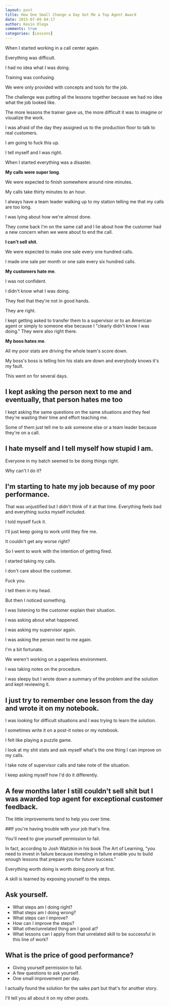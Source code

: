 ```yaml
---
layout: post
title: How One Small Change a Day Got Me a Top Agent Award
date: 2015-07-09 04:17
author: Kevin Olega
comments: true
categories: [Lessons]
---
```

When I started working in a call center again.

Everything was difficult.

I had no idea what I was doing.

Training was confusing.

We were only provided with concepts and tools for the job. 

The challenge was putting all the lessons together because we had no idea what the job looked like. 

The more lessons the trainer gave us, the more difficult it was to imagine or visualize the work.

I was afraid of the day they assigned us to the production floor to talk to real customers. 

I am going to fuck this up. 

I tell myself and I was right.

When I started everything was a disaster.

**My calls were super long**. 

We were expected to finish somewhere around nine minutes. 

My calls take thirty minutes to an hour. 

I always have a team leader walking up to my station telling me that my calls are too long. 

I was lying about how we're almost done. 

They come back I'm on the same call and I lie about how the customer had a new concern when we were about to end the call.

**I can't sell shit**. 

We were expected to make one sale every one hundred calls. 

I made one sale per month or one sale every six hundred calls.

**My customers hate me**. 

I was not confident. 

I didn't know what I was doing. 

They feel that they're not in good hands. 

They are right. 

I kept getting asked to transfer them to a supervisor or to an American agent or simply to someone else because I "clearly didn't know I was doing." They were also right there.

**My boss hates me**. 

All my poor stats are driving the whole team's score down. 

My boss's boss is telling him his stats are down and everybody knows it's my fault. 

This went on for several days.

## I kept asking the person next to me and eventually, that person hates me too

I kept asking the same questions on the same situations and they feel they're wasting their time and effort teaching me. 

Some of them just tell me to ask someone else or a team leader because they're on a call.

## I hate myself and I tell myself how stupid I am. 

Everyone in my batch seemed to be doing things right. 

Why can't I do it?

## I'm starting to hate my job because of my poor performance. 

That was unjustified but I didn't think of it at that time. Everything feels bad and everything sucks myself included.

I told myself fuck it. 

I'll just keep going to work until they fire me. 

It couldn't get any worse right?

So I went to work with the intention of getting fired. 

I started taking my calls. 

I don't care about the customer. 

Fuck you. 

I tell them in my head. 

But then I noticed something. 

I was listening to the customer explain their situation. 

I was asking about what happened. 

I was asking my supervisor again. 

I was asking the person next to me again. 

I'm a bit fortunate. 

We weren't working on a paperless environment. 

I was taking notes on the procedure. 

I was sleepy but I wrote down a summary of the problem and the solution and kept reviewing it.

## I just try to remember one lesson from the day and wrote it on my notebook.

I was looking for difficult situations and I was trying to learn the solution.

I sometimes write it on a post-it notes or my notebook.

I felt like playing a puzzle game.

I look at my shit stats and ask myself what's the one thing I can improve on my calls.

I take note of supervisor calls and take note of the situation. 

I keep asking myself how I'd do it differently.

## A few months later I still couldn't sell shit but I was awarded top agent for exceptional customer feedback.

The little improvements tend to help you over time.

##If you're having trouble with your job that's fine.

You'll need to give yourself permission to fail. 

In fact, according to Josh Waitzkin in his book The Art of Learning, "you need to invest in failure because investing in failure enable you to build enough lessons that prepare you for future success." 

Everything worth doing is worth doing poorly at first. 

A skill is learned by exposing yourself to the steps.

## Ask yourself.


 - What steps am I doing right?
 - What steps am I doing wrong?
 - What steps can I improve?
 - How can I improve the steps?
 - What other/unrelated thing am I good at?
 - What lessons can I apply from that unrelated skill to be successful in this line of work?


## What is the price of good performance?


 - Giving yourself permission to fail.
 - A few questions to ask yourself.
 - One small improvement per day.


I actually found the solution for the sales part but that's for another story. 

I'll tell you all about it on my other posts.
